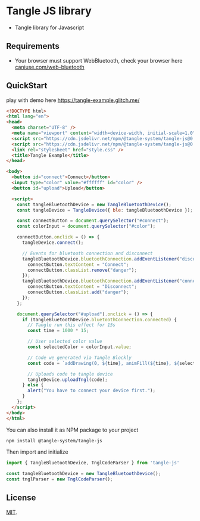 # Tangle JS library
- Tangle library for Javascript

## Requirements
- Your browser must support WebBluetooth, check your browser here [caniuse.com/web-bluetooth](https://caniuse.com/web-bluetooth)  

## QuickStart
play with demo here https://tangle-example.glitch.me/
```html
<!DOCTYPE html>
<html lang="en">
<head>
  <meta charset="UTF-8" />
  <meta name="viewport" content="width=device-width, initial-scale=1.0" />
  <script src="https://cdn.jsdelivr.net/npm/@tangle-system/tangle-js@0.5.2/dist/TangleBluetoothDevice.umd.min.js"></script>
  <script src="https://cdn.jsdelivr.net/npm/@tangle-system/tangle-js@0.5.2/dist/TangleDevice.umd.min.js"></script>
  <link rel="stylesheet" href="style.css" />
  <title>Tangle Example</title>
</head>

<body>
  <button id="connect">Connect</button>
  <input type="color" value="#ffffff" id="color" />
  <button id="upload">Upload</button>

  <script>
    const tangleBluetoothDevice = new TangleBluetoothDevice();
    const tangleDevice = TangleDevice({ ble: tangleBluetoothDevice });

    const connectButton = document.querySelector("#connect");
    const colorInput = document.querySelector("#color");

    connectButton.onclick = () => {
      tangleDevice.connect();

      // Events for bluetooth connection and disconnect
      tangleBluetoothDevice.bluetoothConnection.addEventListener("disconnected", (_) => {
        connectButton.textContent = "Connect";
        connectButton.classList.remove("danger");
      });
      tangleBluetoothDevice.bluetoothConnection.addEventListener("connected", (_) => {
        connectButton.textContent = "Disconnect";
        connectButton.classList.add("danger");
      });
    };

    document.querySelector("#upload").onclick = () => {
      if (tangleBluetoothDevice.bluetoothConnection.connected) {
        // Tangle run this effect for 15s
        const time = 1000 * 15;

        // User selected color value
        const selectedColor = colorInput.value;

        // Code we generated via Tangle Blockly
        const code = `addDrawing(0, ${time}, animFill(${time}, ${selectedColor}););`;

        // Uploads code to tangle device
        tangleDevice.uploadTngl(code);
      } else {
        alert("You have to connect your device first.");
      }
    };
  </script>
</body>
</html>
```


You can also install it as NPM package to your project
```bash
npm install @tangle-system/tangle-js 
```
Then import and initialize 
```js
import { TangleBluetoothDevice, TnglCodeParser } from 'tangle-js'

const tangleBluetoothDevice = new TangleBluetoothDevice();
const tnglParser = new TnglCodeParser();
```
 
## License

[MIT](LICENSE).
